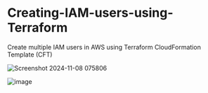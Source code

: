 # Creating-IAM-users-using-Terraform
Create multiple IAM users in AWS using Terraform CloudFormation Template (CFT)

![Screenshot 2024-11-08 075806](https://github.com/user-attachments/assets/d8d16a17-a371-47d6-945f-02a7471683a8)



![image](https://github.com/user-attachments/assets/d4af95f4-ebdd-4266-87e8-4f64b8a955ab)
